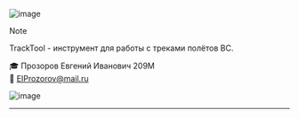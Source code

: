 ![image](https://github.com/EugIva/109m_MLcoursework/assets/145147798/d8d88716-2f40-4fb7-aa9f-e2c1c53f0039)

> [!NOTE]
> TrackTool - инструмент для работы с треками полётов ВС.

🎓  Прозоров Евгений Иванович 209М          
📧 EIProzorov@mail.ru       

![image](https://github.com/EugIva/ProzorovEI109m_labsML/assets/145147798/fa1e530d-fd07-4fc7-9231-4c2c99cc5224)
***
